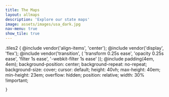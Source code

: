 ```yaml
---
title: The Maps
layout: allmaps
description: 'Explore our state maps'
image: assets/images/usa_dark.jpg
nav-menu: true
show_tile: true
---
```


.tiles2 {
                    @include vendor('align-items', 'center');
            @include vendor('display', 'flex');
            @include vendor('transition', (
                'transform 0.25s ease',
                'opacity 0.25s ease',
                'filter 1s ease',
                '-webkit-filter 1s ease'
            ));
            @include padding(4em, 4em);
            background-position: center;
            background-repeat: no-repeat;
            background-size: cover;
            cursor: default;
            height: 40vh;
            max-height: 40em;
            min-height: 23em;
            overflow: hidden;
            position: relative;
            width: 30% !important;
 
    }
 